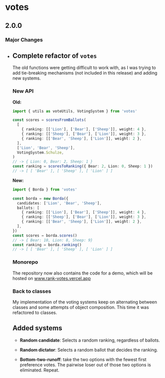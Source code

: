 # votes

## 2.0.0

### Major Changes

- ## Complete refactor of `votes`

  The old functions were getting difficult to work with, as I was trying to add
  tie-breaking mechanisms (not included in this release) and adding new systems.

  ### New API

  **Old:**

  ```typescript
  import { utils as voteUtils, VotingSystem } from 'votes'

  const scores = scoresFromBallots(
    [
      { ranking: [['Lion'], ['Bear'], ['Sheep']], weight: 4 },
      { ranking: [['Sheep'], ['Bear'], ['Lion']], weight: 3 },
      { ranking: [['Bear', 'Sheep'], ['Lion']], weight: 2 },
    ],
    ['Lion', 'Bear', 'Sheep'],
    VotingSystem.Schulze,
  )
  // -> { Lion: 0, Bear: 2, Sheep: 1 }
  const ranking = scoresToRanking({ Bear: 2, Lion: 0, Sheep: 1 })
  // -> [ [ 'Bear' ], [ 'Sheep' ], [ 'Lion' ] ]
  ```

  **New:**

  ```typescript
  import { Borda } from 'votes'

  const borda = new Borda({
    candidates: ['Lion', 'Bear', 'Sheep'],
    ballots: [
      { ranking: [['Lion'], ['Bear'], ['Sheep']], weight: 4 },
      { ranking: [['Sheep'], ['Bear'], ['Lion']], weight: 3 },
      { ranking: [['Bear', 'Sheep'], ['Lion']], weight: 2 },
    ],
  })
  const scores = borda.scores()
  // -> { Bear: 10, Lion: 8, Sheep: 9}
  const ranking = borda.ranking()
  // -> [ [ 'Bear' ], [ 'Sheep' ], [ 'Lion' ] ]
  ```

  ### Monorepo

  The repository now also contains the code for a demo, which will be hosted on
  www.rank-votes.vercel.app

  ### Back to classes

  My implementation of the voting systems keep on alternating between classes
  and some attempts of object composition. This time it was refactored to
  classes.

  ## Added systems

  - **Random candidate**: Selects a random ranking, regardless of ballots.
  
  - **Random dictator**: Selects a random ballot that decides the ranking.

  - **Bottom-two-runoff**: take the two options with the fewest first preference
    votes. The pairwise loser out of those two options is eliminated. Repeat.

